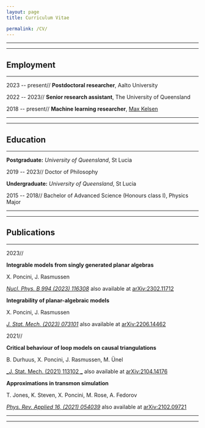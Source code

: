 ```yaml
---
layout: page
title: Curriculum Vitae

permalink: /CV/
---
```


---
---

## Employment

---

2023 -- present// **Postdoctoral researcher**,  Aalto University

2022 -- 2023// **Senior research assistant**, The University of Queensland

2018 -- present// **Machine learning researcher**, [Max Kelsen](https://maxkelsen.com/)

---
---

## Education

---

**Postgraduate:** _University of Queensland_, St Lucia

2019 -- 2023// Doctor of Philosophy


**Undergraduate:** _University of Queensland_, St Lucia

2015 -- 2018// Bachelor of Advanced Science (Honours class I), Physics Major

---
---

## Publications

---

2023// 

**Integrable models from singly generated planar algebras**

X. Poncini, J. Rasmussen

[_Nucl. Phys. B 994 (2023) 116308_](https://doi.org/10.1016/j.nuclphysb.2023.116308) also available at [arXiv:2302.11712](https://doi.org/10.48550/arXiv.2302.11712)



**Integrability of planar-algebraic models**

X. Poncini, J. Rasmussen

[_J. Stat. Mech. (2023) 073101_](https://doi.org/10.1088/1742-5468/acdce7) also available at [arXiv:2206.14462](https://doi.org/10.48550/arXiv.2206.14462)


2021// 

**Critical behaviour of loop models on causal triangulations**

B. Durhuus, X. Poncini, J. Rasmussen, M. Ünel

[_J. Stat. Mech. (2021) 113102 _](https://doi.org/10.1088/1742-5468/ac2dfa) also available at [arXiv:2104.14176](https://doi.org/10.48550/arXiv.2104.14176)
       

**Approximations in transmon simulation**

T. Jones, K. Steven, X. Poncini, M. Rose, A. Fedorov

[_Phys. Rev. Applied 16, (2021) 054039_](https://doi.org/10.1103/PhysRevApplied.16.054039) also available at [arXiv:2102.09721](https://doi.org/10.48550/arXiv.2102.09721)


---
---
